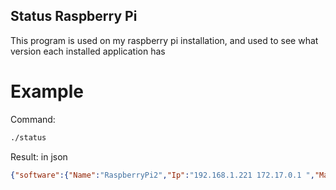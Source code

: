 ## Status Raspberry Pi

This program is used on my raspberry pi installation, and used to see what version
each installed application has

# Example

Command: 

```bash
./status
```

Result: in json

```json
{"software":{"Name":"RaspberryPi2","Ip":"192.168.1.221 172.17.0.1 ","Mac":"b8:27:eb:8c:d8:be","Php":"PHP 7.3.9-1~deb10u1 (cli) (built: Sep 18 2019 10:33:23) ( NTS )","Mysql":"not found","OperatingSystem":"Raspbian GNU/Linux 10 (buster)","Git":"version 2.20.1","Python":"3.7.3","Docker":"Docker version 19.03.3, build a872fc2","Hardware":"Raspberry Pi 3 Model B Rev 1.2","Webserver":" Apache/2.4.38 (Raspbian)","Uptime":"54 minutes","Temperature":"48 Degree Celcius","DiskFree":"11G","DiskSize":"15G","Status":"Rev 1.9"}}
```


